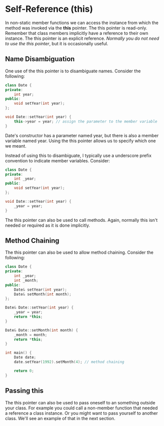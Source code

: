 # Self-Reference (this)

In non-static member functions we can access the instance from which the method was invoked via the **this** pointer.  The this pointer is read-only.  Remember that class members implicitly have a reference to their own instance.  The this pointer is an explicit reference.  *Normally you do not need to use the this pointer*, but it is occasionally useful.

## Name Disambiguation

One use of the this pointer is to disambiguate names.  Consider the following:

```c++
class Date {
private:
	int year;
public:
	void setYear(int year);
};

void Date::setYear(int year) {
	this->year = year; // assign the parameter to the member variable
}
```

Date's constructor has a parameter named year, but there is also a member variable named year.  Using the this pointer allows us to specify which one we meant.

Instead of using this to disambiguate, I typically use a underscore prefix convention to indicate member variables.  Consider:

```c++
class Date {
private:
	int _year;
public:
	void setYear(int year);
};

void Date::setYear(int year) {
	_year = year;
}
```

The this pointer can also be used to call methods.  Again, normally this isn't needed or required as it is done implicitly.

## Method Chaining

The this pointer can also be used to allow method chaining.  Consider the following:

```c++
class Date {
private:
	int _year;
	int _month;
public:
	Date& setYear(int year);
	Date& setMonth(int month);
};

Date& Date::setYear(int year) {
	_year = year;
	return *this;
}

Date& Date::setMonth(int month) {
	_month = month;
	return *this;
}

int main() {
	Date date;
	date.setYear(1992).setMonth(4); // method chaining

	return 0;
}
```

## Passing this

The this pointer can also be used to pass oneself to an something outside your class.  For example you could call a non-member function that needed a reference a class instance.  Or you might want to pass yourself to another class.  We'll see an example of that in the next section.